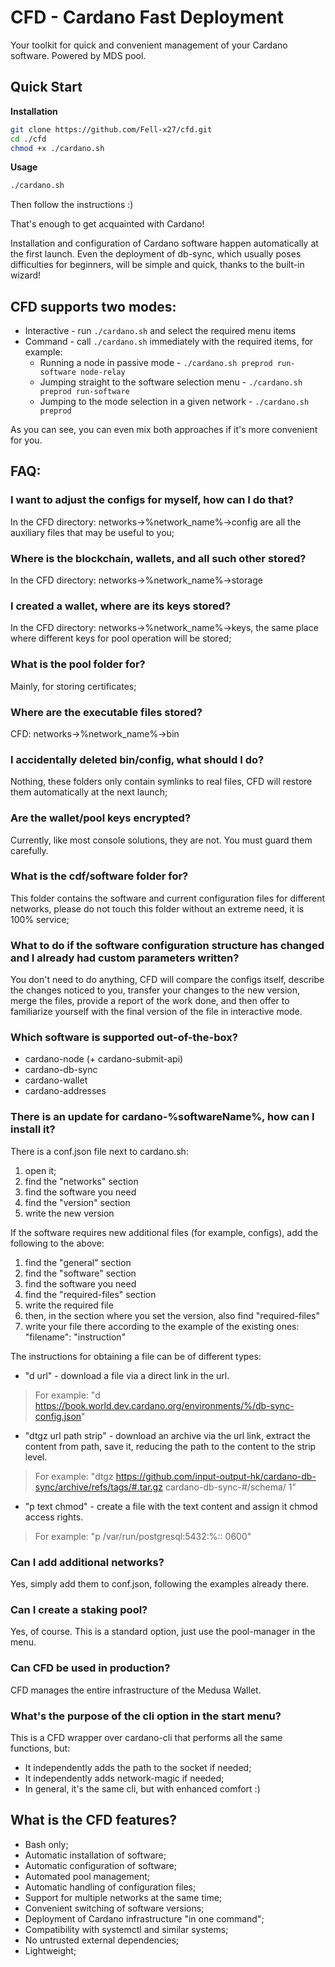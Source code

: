 # CFD - Cardano Fast Deployment
Your toolkit for quick and convenient management of your Cardano software.
Powered by MDS pool.



## Quick Start
**Installation**
```bash
git clone https://github.com/Fell-x27/cfd.git
cd ./cfd
chmod +x ./cardano.sh
```
**Usage**
```bash
./cardano.sh
```
Then follow the instructions :)

That's enough to get acquainted with Cardano!

Installation and configuration of Cardano software happen automatically at the first launch.
Even the deployment of db-sync, which usually poses difficulties for beginners, will be simple and quick, thanks to the built-in wizard!



## CFD supports two modes:
* Interactive - run `./cardano.sh` and select the required menu items
* Command - call `./cardano.sh` immediately with the required items, for example:
    * Running a node in passive mode -  `./cardano.sh preprod run-software node-relay`
    * Jumping straight to the software selection menu - `./cardano.sh preprod run-software`
    * Jumping to the mode selection in a given network - `./cardano.sh preprod`

As you can see, you can even mix both approaches if it's more convenient for you.



## FAQ:
### **I want to adjust the configs for myself, how can I do that?**
In the CFD directory: networks->%network_name%->config are all the auxiliary files that may be useful to you;


### **Where is the blockchain, wallets, and all such other stored?**
In the CFD directory: networks->%network_name%->storage


### **I created a wallet, where are its keys stored?**
In the CFD directory: networks->%network_name%->keys, the same place where different keys for pool operation will be stored;


### **What is the pool folder for?**
Mainly, for storing certificates;


### **Where are the executable files stored?**
CFD: networks->%network_name%->bin


### **I accidentally deleted bin/config, what should I do?**
Nothing, these folders only contain symlinks to real files, CFD will restore them automatically at the next launch;


### **Are the wallet/pool keys encrypted?**
Currently, like most console solutions, they are not. You must guard them carefully.


### **What is the cdf/software folder for?**
This folder contains the software and current configuration files for different networks, please do not touch this folder without an extreme need, it is 100% service;

### What to do if the software configuration structure has changed and I already had custom parameters written?
You don't need to do anything, CFD will compare the configs itself, describe the changes noticed to you, transfer your changes to the new version, merge the files, provide a report of the work done, and then offer to familiarize yourself with the final version of the file in interactive mode.

### Which software is supported out-of-the-box?
* cardano-node (+ cardano-submit-api)
* cardano-db-sync
* cardano-wallet
* cardano-addresses

### **There is an update for cardano-%softwareName%, how can I install it?**
There is a conf.json file next to cardano.sh:
1. open it;
2. find the "networks" section
3. find the software you need
4. find the "version" section
5. write the new version

If the software requires new additional files (for example, configs), add the following to the above:
1. find the "general" section
2. find the "software" section
3. find the software you need
4. find the "required-files" section
5. write the required file
6.  then, in the section where you set the version, also find "required-files"
7.  write your file there according to the example of the existing ones:
"filename": "instruction"

The instructions for obtaining a file can be of different types:
* "d url" - download a file via a direct link in the url.
>For example: "d https://book.world.dev.cardano.org/environments/%/db-sync-config.json"
* "dtgz url path strip" - download an archive via the url link, extract the content from path, save it, reducing the path to the content to the strip level.
>For example: "dtgz https://github.com/input-output-hk/cardano-db-sync/archive/refs/tags/#.tar.gz cardano-db-sync-#/schema/ 1"
* "p text chmod" - create a file with the text content and assign it chmod access rights.
>For example: "p /var/run/postgresql:5432:%:: 0600"

### Can I add additional networks?
Yes, simply add them to conf.json, following the examples already there.

### Can I create a staking pool?
Yes, of course. This is a standard option, just use the pool-manager in the menu.

### Can CFD be used in production?
CFD manages the entire infrastructure of the Medusa Wallet.

### What's the purpose of the cli option in the start menu?
This is a CFD wrapper over cardano-cli that performs all the same functions, but:

* It independently adds the path to the socket if needed;
* It independently adds network-magic if needed;
* In general, it's the same cli, but with enhanced comfort :)


## **What is the CFD features?**
* Bash only;
* Automatic installation of software;
* Automatic configuration of software;
* Automated pool management;
* Automatic handling of configuration files;
* Support for multiple networks at the same time;
* Convenient switching of software versions;
* Deployment of Cardano infrastructure "in one command";
* Compatibility with systemctl and similar systems;
* No untrusted external dependencies;
* Lightweight;

